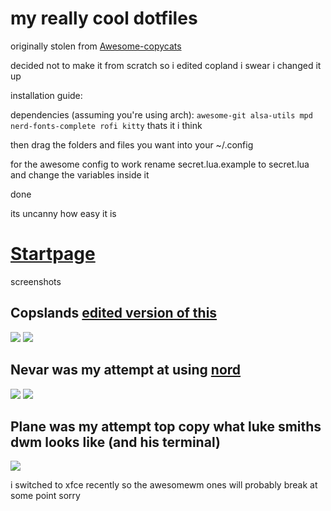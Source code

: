 # my really cool dotfiles
originally stolen from [Awesome-copycats](https://github.com/lcpz/awesome-copycats)

decided not to make it from scratch so i edited copland i swear i changed it up

installation guide:

dependencies (assuming you're using arch):
```awesome-git alsa-utils mpd nerd-fonts-complete rofi kitty``` thats it i think

then drag the folders and files you want into your ~/.config

for the awesome config to work rename secret.lua.example to secret.lua and change the variables inside it

done 

its uncanny how easy it is

# [Startpage](https://moosyu.github.io/dotfiles/firefox/startpage/index.html)

screenshots
## Copslands [edited version of this](https://github.com/lcpz/awesome-copycats/tree/master/themes/copland)
<img src="https://raw.githubusercontent.com/Moosyu/dotfiles/main/screenshots/2022-12-06_07-29.png">
<img src="https://raw.githubusercontent.com/Moosyu/dotfiles/main/screenshots/2022-12-06_07-29_1.png">

## Nevar was my attempt at using [nord](https://www.nordtheme.com/)
<img src="https://raw.githubusercontent.com/Moosyu/dotfiles/main/screenshots/gscreenshot_2022-12-18-202815.png">
<img src="https://raw.githubusercontent.com/Moosyu/dotfiles/main/screenshots/gscreenshot_2022-12-18-202923.png">

## Plane was my attempt top copy what luke smiths dwm looks like (and his terminal)
<img src="https://raw.githubusercontent.com/Moosyu/dotfiles/main/screenshots/Screenshot_2023-01-10_09-19-23.png">

i switched to xfce recently so the awesomewm ones will probably break at some point sorry
